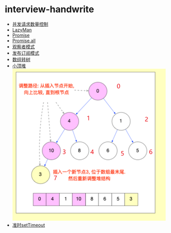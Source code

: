 <!--
 * @Author: xiaohu
 * @Date: 2024-02-29 14:27:26
 * @LastEditors: yeyu98
 * @LastEditTime: 2024-03-24 22:45:50
 * @FilePath: \interview-handwrite\README.md
 * @Description: 
-->
# interview-handwrite

- [并发请求数量控制](./src/limit-request.js)
- [LazyMan](./src/lazy-man.js)
- [Promise](./src/promise.js)
- [Promise.all](./src/promise-all.js)
- [观察者模式](./src/observer.js)
- [发布订阅模式](./src/pubsub.js)
- [数组转树](./src/listToTree.js)
- [小顶堆](./src/min-heap.js)
  ![alt text](./assets/min-heap.png)
- [准时setTimeout](./src/setTimeout.js)
